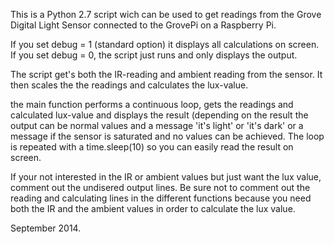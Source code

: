 This is a Python 2.7 script wich can be used to get readings from the Grove Digital Light Sensor connected to the GrovePi on a Raspberry Pi.

If you set debug = 1 (standard option) it displays all calculations on screen.
If you set debug = 0, the script just runs and only displays the output.

The script get's both the IR-reading and ambient reading from the sensor. It then scales the the readings and calculates the lux-value.

the main function performs a continuous loop, gets the readings and calculated lux-value and displays the result (depending on the result the output can be normal values and a message 'it's light' or 'it's dark' or a message if the sensor is saturated and no values can be achieved. The loop is repeated with a time.sleep(10) so you can easily read the result on screen.

If your not interested in the IR or ambient values but just want the lux value, comment out the undisered output lines. Be sure not to comment out the reading and calculating lines in the different functions because you need both the IR and the ambient values in order to calculate the lux value.

September 2014.